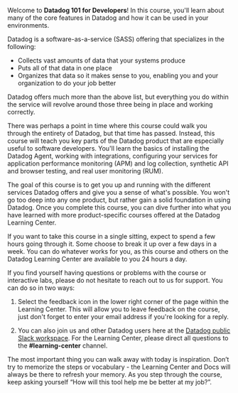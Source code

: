 Welcome to **Datadog 101 for Developers**! In this course, you'll learn about many of the core features in Datadog and how it can be used in your environments. 

Datadog is a software-as-a-service (SASS) offering that specializes in the following:

* Collects vast amounts of data that your systems produce
* Puts all of that data in one place
* Organizes that data so it makes sense to you, enabling you and your organization to do your job better

Datadog offers much more than the above list, but everything you do within the service will revolve around those three being in place and working correctly.

There was perhaps a point in time where this course could walk you through the entirety of Datadog, but that time has passed. Instead, this course will teach you key parts of the Datadog product that are especially useful to software developers. You'll learn the basics of installing the Datadog Agent, working with integrations, configuring your services for application performance monitoring (APM) and log collection, synthetic API and browser testing, and real user monitoring (RUM).

The goal of this course is to get you up and running with the different services Datadog offers and give you a sense of what's possible. You won't go too deep into any one product, but rather gain a solid foundation in using Datadog. Once you complete this course, you can dive further into what you have learned with more product-specific courses offered at the Datadog Learning Center. 

If you want to take this course in a single sitting, expect to spend a few hours going through it. Some choose to break it up over a few days in a week. You can do whatever works for you, as this course and others on the Datadog Learning Center are available to you 24 hours a day.

If you find yourself having questions or problems with the course or interactive labs, please do not hesitate to reach out to us for support. You can do so in two ways:

1. Select the feedback icon in the lower right corner of the page within the Learning Center. This will allow you to leave feedback on the course, just don't forget to enter your email address if you're looking for a reply.

2. You can also join us and other Datadog users here at the <a href="https://datadoghq.slack.com" target="_blank" rel="noopener noreferrer">Datadog public Slack workspace</a>. For the Learning Center, please direct all questions to the <strong>#learning-center</strong> channel. 

The most important thing you can walk away with today is inspiration. Don’t try to memorize the steps or vocabulary - the Learning Center and Docs will always be there to refresh your memory. As you step through the course, keep asking yourself “How will this tool help me be better at my job?”.

